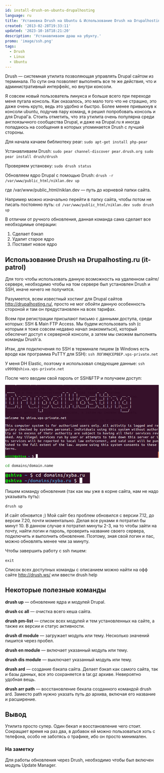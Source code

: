 ```yaml
---
id: install-drush-on-ubuntu-drupalhosting
language: ru
title: 'Установка Drush на Ubuntu & Использование Drush на Drupalhosting'
created: '2013-02-28T19:33:11'
updated: '2023-10-16T18:21:20'
description: 'Устанавливаем драш на убунту.'
promo: 'image/ssh.png'
tags:
  - Drush
  - Linux
  - Ubuntu
---
```


Drush — системная утилита позволяющая управлять Drupal сайтом из терминала. По
сути она позволяет выполнять все те же действия, что и административный
интерфейс, но внутри консоли.

Я совсем новый пользователь линукса и больше всего при переходе меня пугала
консоль. Как оказалось, это мало того что не страшно, это даже очень круто, ведь
это удобно и быстро. Более менее привыкнув к консоли ubuntu, подучив пару
команд, я решил попробовать консоль и для Drupal'a. Стоить отметить, что эта
утилита очень популярна среди англоязычного сообщества Drupal, и даже на
Drupal.ru я иногда попадаюсь на сообщения в которых упоминается Drush с лучшей
стороны.

Для начала качаем библиотеку pear: `sudo apt-get install php-pear`

Устанавливаем
Drush: `sudo pear channel-discover pear.drush.org sudo pear install drush/drush`

Проверяем установку: `sudo drush status`

Обновляем ядро Drupal с помощью
Drush: `drush -r /var/www/public_html/niklan.dev up`

где /var/www/public_html/niklan.dev — путь до корневой папки сайта.

Например можно изначально перейти в папку сайта, чтобы потом не писать постоянно
путь: `cd /var/www/public_html/niklan.dev sudo drush up`

В отличии от ручного обновления, данная команда сама сделает все необходимые
операции:

1. Сделает бэкап
2. Удалит старое ядро
3. Поставит новое ядро

## Использование Drush на Drupalhosting.ru (it-patrol)

Для того чтобы использовать данную возможность на удаленном сайте/сервере,
необходимо чтобы на том сервере был установлен Drush и SSH, иначе ничего не
получится.

Разумеется, всем известный хостинг для Drupal сайтов <http://drupalhosting.ru/>,
просто не мог обойти данную особенность стороной и там он предустановлен на всех
тарифах.

Всем при регистрации присылают письмо с данными доступа, среди которых: SSH &
Main FTP Access. Мы будем использовать ssh (с которым я тоже совсем недавно
начал знакомиться), который обеспечит доступ к серверной консоли, а затем мы
сможем выполнять команды Drush'a.

Итак, для подключения по SSH в терминале пишем (в Windows есть вроде как
программа PuTTY для SSH): `ssh ЛОГИН@СЕРВЕР.vps-private.net`

У меня DH Elastic, поэтому я использовал следующие
данные: `ssh u9999@shiva.vps-private.net`

После чего вводим свой пароль от SSH&FTP и получаем доступ:

![Drupalhosting SSH & DRUSH](image/DHSSH.png)

```bash {"header":"Далее переходим в корневую директорию сайта"}
cd domains/domain.name
```

![Переход в корневой каталог](image/1.png)

Пишем команду обновления (так как мы уже в корне сайта, нам не надо указывать
путь):

`drush up`

И сайт обновится ;) Мой сайт без проблем обновился с версии 7.12, до версии
7.20, почти моментально. Делая все руками я потратил бы минут 10. В данном
случае я потратил минуты 2-3, на то чтобы зайти на почту, найти логин и пароль,
проверить название своего сервера, подключить и выполнить обновление. Поэтому,
зная свой логин и пас, можно обновлять менее чем за минуту.

Чтобы завершить работу с ssh пишем:

`exit`

Список всех доступных команды с описанием можно найти на офф
сайте <http://drush.ws/> или ввести drush help

## Некоторые полезные команды
**drush up** — обновление ядра и модулей Drupal.

**drush cc all** — очистка всего кеша сайта.

**drush pm-list** — список всех модулей и тем установленных на сайте, а также их
версии и статус активности.

**drush dl module** — загружает модуль или тему. Несколько значений пишится
через пробел.

**drush en module** — включает указанный модуль или тему.

**drush dis module** — выключает указанный модуль или тему.

**drush ard** — создание бэкапа сайта. Делает бэкап как самого сайта, так и базы
данных, все это сохраняется в tar.gz архиве. Невероятно удобная вещь.

**drush arr path** — восстановление бекапа созданного командой drush ard.
Заместо path нужно указать путь до архива, включая его название и расширение.

## Вывод

Утилита просто супер. Один бекап и восстановление чего стоит. Сокращает время на
раз два, в добавок ей можно пользоваться хоть с телефона, особо не заботясь о
трафике, ибо он просто минимален.

### На заметку

Для работы обновления через Drush, необходимо чтобы был включен модуль Update
Manager.
